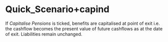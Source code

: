 # Quick_Scenario+capind

  
If _Capitalise Pensions_ is ticked, benefits are capitalised at point of
exit i.e. the cashflow becomes the present value of future cashflows as
at the date of exit. Liabilities remain unchanged.
